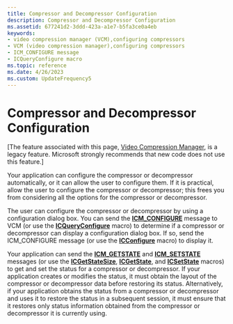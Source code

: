 ```yaml
---
title: Compressor and Decompressor Configuration
description: Compressor and Decompressor Configuration
ms.assetid: 677241d2-3ddd-423a-a1e7-b5fa3ce0a4eb
keywords:
- video compression manager (VCM),configuring compressors
- VCM (video compression manager),configuring compressors
- ICM_CONFIGURE message
- ICQueryConfigure macro
ms.topic: reference
ms.date: 4/26/2023
ms.custom: UpdateFrequency5
---
```


# Compressor and Decompressor Configuration

\[The feature associated with this page, [Video Compression Manager](/windows/win32/multimedia/video-compression-manager), is a legacy feature. Microsoft strongly recommends that new code does not use this feature.\]

Your application can configure the compressor or decompressor automatically, or it can allow the user to configure them. If it is practical, allow the user to configure the compressor or decompressor; this frees you from considering all the options for the compressor or decompressor.

The user can configure the compressor or decompressor by using a configuration dialog box. You can send the [**ICM\_CONFIGURE**](icm-configure.md) message to VCM (or use the [**ICQueryConfigure**](/windows/desktop/api/Vfw/nf-vfw-icqueryconfigure) macro) to determine if a compressor or decompressor can display a configuration dialog box. If so, send the ICM\_CONFIGURE message (or use the [**ICConfigure**](/windows/desktop/api/Vfw/nf-vfw-icconfigure) macro) to display it.

Your application can send the [**ICM\_GETSTATE**](icm-getstate.md) and [**ICM\_SETSTATE**](icm-setstate.md) messages (or use the [**ICGetStateSize**](/windows/desktop/api/Vfw/nf-vfw-icgetstatesize), [**ICGetState**](/windows/desktop/api/Vfw/nf-vfw-icgetstate), and [**ICSetState**](/windows/desktop/api/Vfw/nf-vfw-icsetstate) macros) to get and set the status for a compressor or decompressor. If your application creates or modifies the status, it must obtain the layout of the compressor or decompressor data before restoring its status. Alternatively, if your application obtains the status from a compressor or decompressor and uses it to restore the status in a subsequent session, it must ensure that it restores only status information obtained from the compressor or decompressor it is currently using.

 

 




